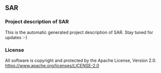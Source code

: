 ## SAR

### Project description of SAR

This is the automatic generated project description of SAR. Stay tuned for updates :-)

### License

All software is copyright and protected by the Apache License, Version 2.0.
https://www.apache.org/licenses/LICENSE-2.0